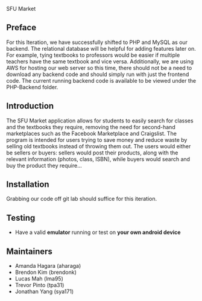 SFU Market

Preface
------------------------------------
For this Iteration, we have successfully shifted to PHP and MySQL as our backend. The relational database will be helpful for adding features later on. For example, tying textbooks to professors would be easier if multiple teachers have the same textbook and vice versa. Additionally, we are using AWS for hosting our web server so this time, there should not be a need to download any backend code and should simply run with just the frontend code. The current running backend code is available to be viewed under the PHP-Backend folder.

Introduction
------------------------------------
The SFU Market application allows for students to easily search for classes and the textbooks they require, removing the need for second-hand marketplaces such as the Facebook Marketplace and Craigslist. The program is intended for users trying to save money and reduce waste by selling old textbooks instead of throwing them out. The users would either be sellers or buyers: sellers would post their products, along with the relevant information (photos, class, ISBN), while buyers would search and buy the product they require...

Installation 
------------------------------------
Grabbing our code off git lab should suffice for this iteration.

Testing
------------------------------------
- Have a valid **emulator** running or test on **your own android device**


Maintainers
------------------------------------
- Amanda Hagara (aharaga)
- Brendon Kim (brendonk)
- Lucas Mah (lma95)
- Trevor Pinto (tpa31)
- Jonathan Yang (sya171)
 

